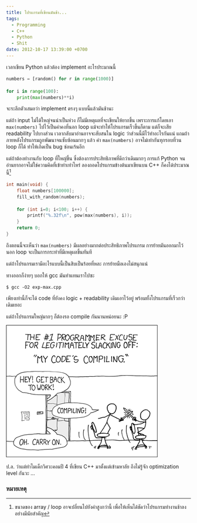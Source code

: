 ```yaml
---
title: โปรแกรมที่เขียนมันช้า...
tags:
  - Programming
  - C++
  - Python
  - Shit
date: 2012-10-17 13:39:00 +0700
---
```


เวลาเขียน Python แล้วต้อง implement อะไรประมาณนี้

``` python
numbers = [random() for r in range(1000)]

for i in range(100):
    print(max(numbers)**i)
```

จะระลึกตัวเสมอว่า implement ตรงๆ แบบนี้แล้วมันช้านะ

แต่ถ้า input ไม่ได้ใหญ่จนน่าเป็นห่วง ก็ไม่มีเหตุผลที่จะเขียนให้ยากขึ้น เพราะการแก้โดยเอา `max(numbers)` ไปไว้เป็นค่าคงที่นอก loop แม้จะทำให้โปรแกรมเร็วขึ้นก็ตาม แต่ก็จะเสีย readability ไปบางส่วน เวลากลับมาอ่านอาจจะสับสนใน logic ว่าส่วนนี้มีไว้ทำอะไรกันแน่ แถมถ้าภายหลังโปรแกรมถูกพัฒนาจนซับซ้อนมากๆ แล้ว ค่า `max(numbers)` อาจไม่เท่ากันทุกรอบที่วน loop ก็ได้ ทำให้เกิดเป็น bug ซ่อนเร้นอีก

แต่ถ้าต้องทำงานกับ loop ที่ใหญ่ขึ้น ซึ่งต้องการประสิทธิภาพที่ดีกว่าเดิมมากๆ การแก้ Python จนอ่านยากอาจไม่ใช่ความคิดที่เข้าท่าเท่าไหร่ ลองถอดโปรแกรมข้างต้นมาเขียนบน C++ ก็คงได้ประมาณนี้[^1]

``` c++
int main(void) {
    float numbers[100000];
    fill_with_random(numbers);

    for (int i=0; i<100; i++) {
        printf("%.32f\n", pow(max(numbers), i));
    }
    return 0;
}
```

ถึงตอนนี้จะเห็นว่า `max(numbers)` มีผลอย่างมากต่อประสิทธิภาพโปรแกรม การย้ายมันออกมาไว้นอก loop จะเป็นการกระทำที่มีเหตุผลขึ้นทันที

แต่ถ้าโปรแกรมเรามีอะไรแบบนี้เป็นสิบเป็นร้อยที่หละ การย้ายมือเองไม่สนุกแน่

ทางออกก็ง่ายๆ บอกให้ gcc มันทำแทนเราไปซะ

``` shell
$ gcc -O2 exp-max.cpp
```

เพียงเท่านี้ก็จะได้ code ที่ยังคง logic + readability เดิมเอาไว้อยู่ พร้อมทั้งโปรแกรมที่เร็วกว่าเดิมเยอะ

แต่ถ้าโปรแกรมใหญ่มากๆ ก็ต้องรอ compile กันนานหน่อยนะ :P

![](/images/xkcd-303.png)

ป.ล. ว่าแต่ทำไมเด็กวิศวะคอมปี 4 ที่เขียน C++ มาตั้งแต่เข้ามหาลัย ถึงไม่รู้จัก optimization level กันวะ ...


### หมายเหตุ

[^1]: ขนาดของ array / loop อาจเปลี่ยนไปยังค่าสูงกว่านี้ เพื่อให้เห็นได้ชัดว่าโปรแกรมทำงานช้าลงอย่างมีนัยสำคัญ
